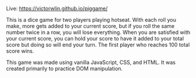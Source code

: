 Live: https://victorwlin.github.io/piggame/

This is a dice game for two players playing hotseat. With each roll you make, more gets added to your current score, but if you roll the same number twice in a row, you will lose everything. When you are satisfied with your current score, you can hold your score to have it added to your total score but doing so will end your turn. The first player who reaches 100 total score wins.

This game was made using vanilla JavaScript, CSS, and HTML. It was created primarily to practice DOM manipulation.
